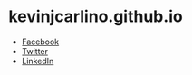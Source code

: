 # kevinjcarlino.github.io
* [Facebook](http://www.facebook.com/KevinJCarlino)
* [Twitter](http://www.twitter.com/KevinJCarlino)
* [LinkedIn](http://www.linkedin.com/in/KevinJCarlino)
